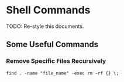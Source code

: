 # Shell Commands

TODO: Re-style this documents.

## Some Useful Commands

### Remove Specific Files Recursively

```
find . -name "file_name" -exec rm -rf {} \;
```
